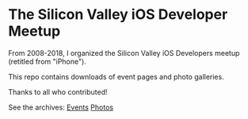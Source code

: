 # The Silicon Valley iOS Developer Meetup

From 2008-2018, I organized the Silicon Valley iOS Developers meetup (retitled from "iPhone").

This repo contains downloads of event pages and photo galleries.

Thanks to all who contributed!

See the archives: [Events](/events.html) [Photos](photos.html)

